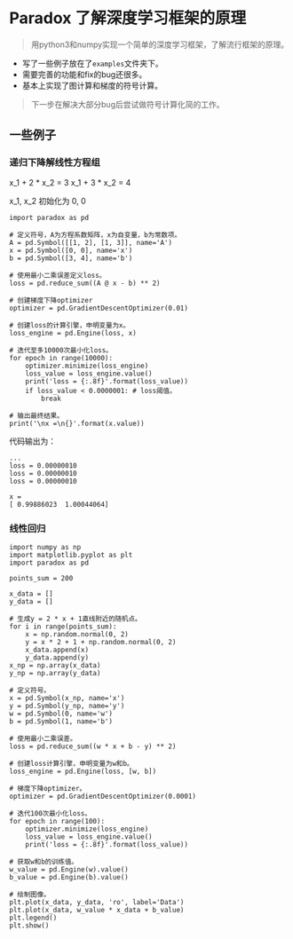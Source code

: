 # Paradox 了解深度学习框架的原理

> 用python3和numpy实现一个简单的深度学习框架，了解流行框架的原理。

* 写了一些例子放在了`examples`文件夹下。
* 需要完善的功能和fix的bug还很多。
* 基本上实现了图计算和梯度的符号计算。

> 下一步在解决大部分bug后尝试做符号计算化简的工作。

## 一些例子

### 递归下降解线性方程组

x_1 + 2 * x_2 = 3
x_1 + 3 * x_2 = 4

x_1, x_2 初始化为 0, 0

```python3
import paradox as pd

# 定义符号，A为方程系数矩阵，x为自变量，b为常数项。
A = pd.Symbol([[1, 2], [1, 3]], name='A')
x = pd.Symbol([0, 0], name='x')
b = pd.Symbol([3, 4], name='b')

# 使用最小二乘误差定义loss。
loss = pd.reduce_sum((A @ x - b) ** 2)

# 创建梯度下降optimizer
optimizer = pd.GradientDescentOptimizer(0.01)

# 创建loss的计算引擎，申明变量为x。
loss_engine = pd.Engine(loss, x)

# 迭代至多10000次最小化loss。
for epoch in range(10000):
    optimizer.minimize(loss_engine)
    loss_value = loss_engine.value()
    print('loss = {:.8f}'.format(loss_value))
    if loss_value < 0.0000001: # loss阈值。
        break

# 输出最终结果。
print('\nx =\n{}'.format(x.value))
```

代码输出为：
```
...
loss = 0.00000010
loss = 0.00000010
loss = 0.00000010

x =
[ 0.99886023  1.00044064]
```

### 线性回归

```python3
import numpy as np
import matplotlib.pyplot as plt
import paradox as pd

points_sum = 200

x_data = []
y_data = []

# 生成y = 2 * x + 1直线附近的随机点。
for i in range(points_sum):
    x = np.random.normal(0, 2)
    y = x * 2 + 1 + np.random.normal(0, 2)
    x_data.append(x)
    y_data.append(y)
x_np = np.array(x_data)
y_np = np.array(y_data)

# 定义符号。
x = pd.Symbol(x_np, name='x')
y = pd.Symbol(y_np, name='y')
w = pd.Symbol(0, name='w')
b = pd.Symbol(1, name='b')

# 使用最小二乘误差。
loss = pd.reduce_sum((w * x + b - y) ** 2)

# 创建loss计算引擎，申明变量为w和b。
loss_engine = pd.Engine(loss, [w, b])

# 梯度下降optimizer。
optimizer = pd.GradientDescentOptimizer(0.0001)

# 迭代100次最小化loss。
for epoch in range(100):
    optimizer.minimize(loss_engine)
    loss_value = loss_engine.value()
    print('loss = {:.8f}'.format(loss_value))

# 获取w和b的训练值。
w_value = pd.Engine(w).value()
b_value = pd.Engine(b).value()

# 绘制图像。
plt.plot(x_data, y_data, 'ro', label='Data')
plt.plot(x_data, w_value * x_data + b_value)
plt.legend()
plt.show()
```
